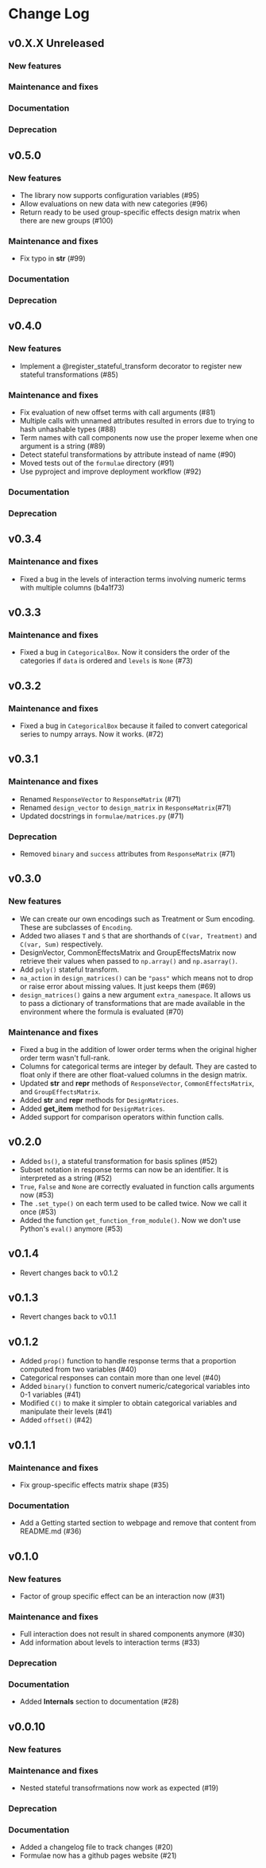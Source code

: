 # Change Log

## v0.X.X Unreleased

### New features

### Maintenance and fixes

### Documentation

### Deprecation

## v0.5.0

### New features

- The library now supports configuration variables (#95)
- Allow evaluations on new data with new categories (#96)
- Return ready to be used group-specific effects design matrix when there are new groups (#100)

### Maintenance and fixes

- Fix typo in __str__ (#99)

### Documentation

### Deprecation

## v0.4.0

### New features

- Implement a @register_stateful_transform decorator to register new stateful transformations (#85)

### Maintenance and fixes

- Fix evaluation of new offset terms with call arguments (#81)
- Multiple calls with unnamed attributes resulted in errors due to trying to hash unhashable types (#88)
- Term names with call components now use the proper lexeme when one argument is a string (#89)
- Detect stateful transformations by attribute instead of name (#90)
- Moved tests out of the `formulae` directory (#91)
- Use pyproject and improve deployment workflow (#92)

### Documentation

### Deprecation

## v0.3.4

### Maintenance and fixes

- Fixed a bug in the levels of interaction terms involving numeric terms with multiple columns (b4a1f73)

## v0.3.3

### Maintenance and fixes

- Fixed a bug in `CategoricalBox`. Now it considers the order of the categories if `data` is ordered and `levels` is `None` (#73)

## v0.3.2

### Maintenance and fixes

- Fixed a bug in `CategoricalBox` because it failed to convert categorical series to numpy arrays. Now it works. (#72)

## v0.3.1

### Maintenance and fixes

- Renamed `ResponseVector` to `ResponseMatrix` (#71)
- Renamed `design_vector` to `design_matrix` in `ResponseMatrix`(#71)
- Updated docstrings in `formulae/matrices.py` (#71)

### Deprecation

- Removed `binary` and `success` attributes from `ResponseMatrix` (#71)

## v0.3.0

### New features

- We can create our own encodings such as Treatment or Sum encoding. These are subclasses of `Encoding`.
- Added two aliases `T` and `S` that are shorthands of `C(var, Treatment)` and `C(var, Sum)` respectively.
- DesignVector, CommonEffectsMatrix and GroupEffectsMatrix now retrieve their values when passed to `np.array()` and `np.asarray()`.
- Add `poly()` stateful transform.
- `na_action` in `design_matrices()` can be `"pass"` which means not to drop or raise error about missing values. It just keeps them (#69)
- `design_matrices()` gains a new argument `extra_namespace`. It allows us to pass a dictionary of transformations that are made available in the environment where the formula is evaluated (#70)

### Maintenance and fixes

- Fixed a bug in the addition of lower order terms when the original higher order term wasn't full-rank.
- Columns for categorical terms are integer by default. They are casted to float only if there are other float-valued columns in the design matrix.
- Updated __str__ and __repr__ methods of `ResponseVector`, `CommonEffectsMatrix`, and `GroupEffectsMatrix`.
- Added __str__ and __repr__ methods for `DesignMatrices`.
- Added __get_item__ method for `DesignMatrices`.
- Added support for comparison operators within function calls.

## v0.2.0

- Added `bs()`, a stateful transformation for basis splines (#52)
- Subset notation in response terms can now be an identifier. It is interpreted as a string (#52)
- `True`, `False` and `None` are correctly evaluated in function calls arguments now (#53)
- The `.set_type()` on each term used to be called twice. Now we call it once (#53)
- Added the function `get_function_from_module()`. Now we don't use Python's `eval()` anymore (#53)

## v0.1.4

- Revert changes back to v0.1.2

## v0.1.3

- Revert changes back to v0.1.1

## v0.1.2

- Added `prop()` function to handle response terms that a proportion computed from two variables (#40)
- Categorical responses can contain more than one level (#40)
- Added `binary()` function to convert numeric/categorical variables into 0-1 variables (#41)
- Modified `C()` to make it simpler to obtain categorical variables and manipulate their levels (#41)
- Added `offset()` (#42)

## v0.1.1

### Maintenance and fixes

- Fix group-specific effects matrix shape (#35)

### Documentation

- Add a Getting started section to webpage and remove that content from README.md (#36)

## v0.1.0

### New features

- Factor of group specific effect can be an interaction now (#31)

### Maintenance and fixes

- Full interaction does not result in shared components anymore (#30)
- Add information about levels to interaction terms (#33)

### Deprecation

### Documentation

- Added **Internals** section to documentation (#28)

## v0.0.10

### New features

### Maintenance and fixes

- Nested stateful transofrmations now work as expected (#19)

### Deprecation

### Documentation

- Added a changelog file to track changes (#20)
- Formulae now has a github pages website (#21)
